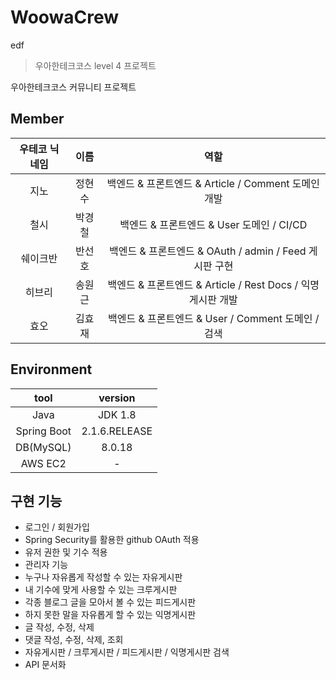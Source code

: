 # WoowaCrew
edf
> 우아한테크코스 level 4 프로젝트

우아한테크코스 커뮤니티 프로젝트

## Member

우테코 닉네임 | 이름 | 역할
:--: | :--: | :--:
지노 | 정현수 | 백엔드 & 프론트엔드 & Article / Comment 도메인 개발
철시 | 박경철 | 백엔드 & 프론트엔드 & User 도메인 / CI/CD
쉐이크반 | 반선호 | 백엔드 & 프론트엔드 & OAuth / admin / Feed 게시판 구현
히브리 | 송원근 | 백엔드 & 프론트엔드 & Article / Rest Docs / 익명게시판 개발
효오 | 김효재 | 백엔드 & 프론트엔드 & User / Comment 도메인 / 검색

## Environment

tool | version
:--: | :--:
Java | JDK 1.8
Spring Boot | 2.1.6.RELEASE
DB(MySQL) | 8.0.18
AWS EC2 | -

## 구현 기능

- 로그인 / 회원가입
- Spring Security를 활용한 github OAuth 적용 
- 유저 권한 및 기수 적용
- 관리자 기능
- 누구나 자유롭게 작성할 수 있는 자유게시판
- 내 기수에 맞게 사용할 수 있는 크루게시판
- 각종 블로그 글을 모아서 볼 수 있는 피드게시판
- 하지 못한 말을 자유롭게 할 수 있는 익명게시판
- 글 작성, 수정, 삭제
- 댓글 작성, 수정, 삭제, 조회
- 자유게시판 / 크루게시판 / 피드게시판 / 익명게시판 검색
- API 문서화
